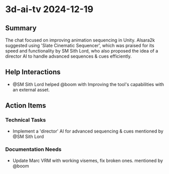 # 3d-ai-tv 2024-12-19

## Summary
The chat focused on improving animation sequencing in Unity. Alsara2k suggested using 'Slate Cinematic Sequencer', which was praised for its speed and functionality by SM Sith Lord, who also proposed the idea of a director AI to handle advanced sequences & cues efficiently.

## Help Interactions
- @SM Sith Lord helped @boom with Improving the tool's capabilities with an external asset.

## Action Items

### Technical Tasks
- Implement a 'director' AI for advanced sequencing & cues mentioned by @SM Sith Lord

### Documentation Needs
- Update Marc VRM with working visemes, fix broken ones. mentioned by @boom